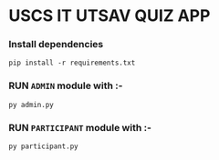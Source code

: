 # USCS IT UTSAV QUIZ APP

### Install dependencies
```
pip install -r requirements.txt
```

### RUN `ADMIN` module with :-

```
py admin.py
```

### RUN `PARTICIPANT` module with :-

```
py participant.py
```